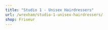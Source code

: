 ```yaml
---
title: "Studio 1 - Unisex Hairdressers"
url: /wrexham/studio-1-unisex-hairdressers/
shop: Friseur
---
```

